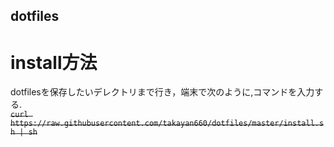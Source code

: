## dotfiles

# install方法
dotfilesを保存したいデレクトリまで行き，端末で次のように,コマンドを入力する.<br>
~~`curl https://raw.githubusercontent.com/takayan660/dotfiles/master/install.sh | sh`~~
